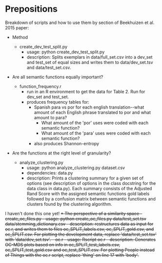 # Prepositions
Breakdown of scripts and how to use them by section of Beekhuizen et al. 2015 paper:

* Method
	- create_dev_test_split.py
		- usage: python create_dev_test_split.py
		- description: Splits exemplars in data/full_set.csv into a dev_set and test_set of equal sizes and writes them to data/dev_set.tsv and data/test_set.csv.
		
* Are all semantic functions equally important?
	- function_frequency.r
		- run in an R environment to get the data for Table 2. Run for dev_set and test_set.
 		- produces frequency tables for:
   			- Spanish para vs por for each english translation--what amount of each English phrase translated to por and what amount to para?
      			- What amount of the 'por' uses were coded with each semantic function?
         		- What amount of the 'para' uses were coded with each semantic function?
         	- also produces Shannon-entropy

* Are the functions at the right level of granularity?
	- analyze_clustering.py
		- usage: python analyze_clustering.py dataset.csv
		- dependencies: data.py
		- description: Prints a clustering summary for a given set of options (see description of options in the class docstring for the data class in data.py). Each summary consists of the Adjusted Rand Score with the assigned semantic functions gold labels followed by a confusion matrix between semantic functions and clusters found by the clustering algorithm.

I haven't done this one yet!
~~* The perspective of a similarity space
	- create_oc_files.py
		- usage: python create_oc_files.py data/test_set.tsv data/stemming_dictionary.csv
		- description: restructures data as input for oc.r, and writes them to files oc_SPLIT_labels.csv, oc_SPLIT_gold.csv, and oc_SPLIT.csv. For plotting the development data, replace 'data/test_set.tsv' with 'data/dev_set.tsv'. 
	- oc.r
		- usage: Rscript oc.r
		- description: Generates OC-MDS plots based on info in oc_SPLIT_test_labels.csv, oc_SPLIT_test_gold.csv and oc_test_SPLIT.csv. For plotting People instead of Things with the oc.r script, replace 'thing' on line 17 with 'body'.~~
	
